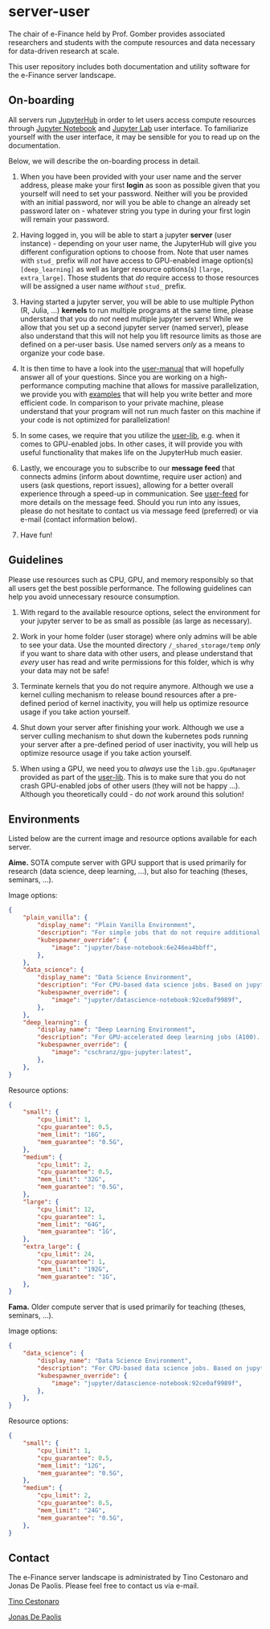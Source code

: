 # server-user

The chair of e-Finance held by Prof. Gomber provides associated researchers and students with the compute resources and data necessary for data-driven research at scale. 

This user repository includes both documentation and utility software for the e-Finance server landscape.



## On-boarding

All servers run [JupyterHub](https://jupyterhub.readthedocs.io/en/latest/) in order to let users access compute resources through [Jupyter Notebook](https://jupyter-notebook.readthedocs.io/en/latest/) and [Jupyter Lab](https://jupyterlab.readthedocs.io/en/latest/) user interface. To familiarize yourself with the user interface, it may be sensible for you to read up on the documentation. 

Below, we will describe the on-boarding process in detail.

1. When you have been provided with your user name and the server address, please make your first **login** as soon as possible given that you yourself will need to set your password. Neither will you be provided with an initial password, nor will you be able to change an already set password later on - whatever string you type in during your first login will remain your password. 

2. Having logged in, you will be able to start a jupyter **server** (user instance) - depending on your user name, the JupyterHub will give you different configuration options to choose from. Note that user names with `stud_` prefix will *not* have access to GPU-enabled image option(s) `[deep_learning]` as well as larger resource options(s) `[large, extra_large]`. Those students that *do* require access to those resources will be assigned a user name *without* `stud_` prefix. 

3. Having started a jupyter server, you will be able to use multiple Python (R, Julia, ...) **kernels** to run multiple programs at the same time, please understand that you do *not* need multiple jupyter servers! While we allow that you set up a second jupyter server (named server), please also understand that this will not help you lift resource limits as those are defined on a per-user basis. Use named servers *only* as a means to organize your code base. 

4. It is then time to have a look into the [user-manual](user-manual) that will hopefully answer all of your questions. Since you are working on a high-performance computing machine that allows for massive parallelization, we provide you with [examples](user-manual/examples) that will help you write better and more efficient code. In comparison to your private machine, please understand that your program will not run much faster on this machine if your code is not optimized for parallelization!

5. In some cases, we require that you utilize the [user-lib](user-lib), e.g. when it comes to GPU-enabled jobs. In other cases, it will provide you with useful functionality that makes life on the JupyterHub much easier. 

6. Lastly, we encourage you to subscribe to our **message feed** that connects admins (inform about downtime, require user action) and users (ask questions, report issues), allowing for a better overall experience through a speed-up in communication. See [user-feed](user-feed) for more details on the message feed. Should you run into any issues, please do not hesitate to contact us via message feed (preferred) or via e-mail (contact information below).

7. Have fun!



## Guidelines

Please use resources such as CPU, GPU, and memory responsibly so that all users get the best possible performance. The following guidelines can help you avoid unnecessary resource consumption.

1. With regard to the available resource options, select the environment for your jupyter server to be as small as possible (as large as necessary). 

2. Work in your home folder (user storage) where only admins will be able to see your data. Use the mounted directory `/_shared_storage/temp` *only* if you want to share data with other users, and please understand that *every* user has read and write permissions for this folder, which is why your data may not be safe!

2. Terminate kernels that you do not require anymore. Although we use a kernel culling mechanism to release bound resources after a pre-defined period of kernel inactivity, you will help us optimize resource usage if you take action yourself. 

3. Shut down your server after finishing your work. Although we use a server culling mechanism to shut down the kubernetes pods running your server after a pre-defined period of user inactivity, you will help us optimize resource usage if you take action yourself. 

5. When using a GPU, we need you to *always* use the `lib.gpu.GpuManager` provided as part of the [user-lib](user-lib). This is to make sure that you do not crash GPU-enabled jobs of other users (they will not be happy ...). Although you theoretically could - do *not* work around this solution! 



## Environments

Listed below are the current image and resource options available for each server. 

**Aime.** SOTA compute server with GPU support that is used primarily for research (data science, deep learning, ...), but also for teaching (theses, seminars, ...). 

Image options: 
```json
{
    "plain_vanilla": {
        "display_name": "Plain Vanilla Environment",
        "description": "For simple jobs that do not require additional frameworks. Based on jupyter/base-notebook:6e246ea4bbff docker image.",
        "kubespawner_override": {
            "image": "jupyter/base-notebook:6e246ea4bbff",
        },
    },
    "data_science": {
        "display_name": "Data Science Environment",
        "description": "For CPU-based data science jobs. Based on jupyter/datascience-notebook:92ce0af9989f docker image.",
        "kubespawner_override": {
            "image": "jupyter/datascience-notebook:92ce0af9989f",
        },
    },
    "deep_learning": {
        "display_name": "Deep Learning Environment",
        "description": "For GPU-accelerated deep learning jobs (A100). Based on cschranz/gpu-jupyter:latest docker image.",
        "kubespawner_override": {
            "image": "cschranz/gpu-jupyter:latest",
        },
    },
}
```

Resource options:
```json
{
    "small": {
        "cpu_limit": 1,
        "cpu_guarantee": 0.5,
        "mem_limit": "16G",
        "mem_guarantee": "0.5G",
    },
    "medium": {
        "cpu_limit": 2,
        "cpu_guarantee": 0.5,
        "mem_limit": "32G",
        "mem_guarantee": "0.5G",
    },
    "large": {
        "cpu_limit": 12,
        "cpu_guarantee": 1,
        "mem_limit": "64G",
        "mem_guarantee": "1G",
    },
    "extra_large": {
        "cpu_limit": 24,
        "cpu_guarantee": 1,
        "mem_limit": "192G",
        "mem_guarantee": "1G",
    },
}
```

**Fama.** Older compute server that is used primarily for teaching (theses, seminars, ...). 

Image options: 
```json
{
    "data_science": {
        "display_name": "Data Science Environment",
        "description": "For CPU-based data science jobs. Based on jupyter/datascience-notebook:92ce0af9989f docker image.",
        "kubespawner_override": {
            "image": "jupyter/datascience-notebook:92ce0af9989f",
        },
    },
}
```

Resource options:
```json
{
    "small": {
        "cpu_limit": 1,
        "cpu_guarantee": 0.5,
        "mem_limit": "12G",
        "mem_guarantee": "0.5G",
    },
    "medium": {
        "cpu_limit": 2,
        "cpu_guarantee": 0.5,
        "mem_limit": "24G",
        "mem_guarantee": "0.5G",
    },
}
```



## Contact

The e-Finance server landscape is administrated by Tino Cestonaro and Jonas De Paolis. Please feel free to contact us via e-mail. 

[Tino Cestonaro](mailto:cestonaro@wiwi.uni-frankfurt.de?subject=[GitHub]%20server-user%20repository)

[Jonas De Paolis](mailto:depaolis@wiwi.uni-frankfurt.de?subject=[GitHub]%20server-user%20repository)


